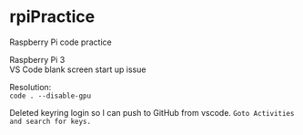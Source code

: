 # rpiPractice
Raspberry Pi code practice  

Raspberry Pi 3  
VS Code blank screen start up issue  

Resolution:  
```code . --disable-gpu```

Deleted keyring login  so I can push to GitHub from vscode.
```Goto Activities and search for keys.```